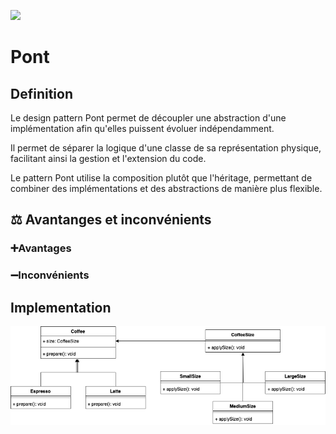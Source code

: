 [![](https://img.shields.io/badge/sfeir.dev-Pont-green)]()
# Pont
## Definition
Le design pattern Pont permet de découpler une abstraction d'une implémentation afin qu'elles puissent évoluer indépendamment.

Il permet de séparer la logique d'une classe de sa représentation physique, facilitant ainsi la gestion et l'extension du code.

Le pattern Pont utilise la composition plutôt que l'héritage, permettant de combiner des implémentations et des abstractions de manière plus flexible.
## ⚖️ Avantanges et inconvénients
### ➕Avantages

### ➖Inconvénients

## Implementation
![bridge.drawio.png](bridge.drawio.png)